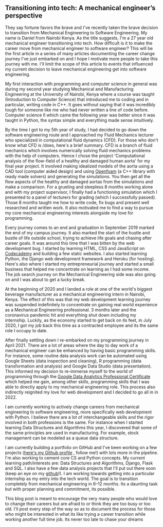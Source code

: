 ## Transitioning into tech: A mechanical engineer’s perspective

They say fortune favors the brave and I've recently taken the brave decision to transition from Mechanical Engineering to Software Engineering. My name is Daniel from Nairobi Kenya. As the title suggests, I'm a 27 year old mechanical engineer transitioning into tech. How difficult is it to make the career move from mechanical engineer to software engineer? This will be the first article in a series of many articles documenting the career change journey I've just embarked on and I hope I motivate more people to take this journey with me. I'll limit the scope of this article to events that influenced my current decision to leave mechanical engineering get into software engineering.

My first interaction with programming and computer science in general was during my second year studying Mechanical and Manufacturing Engineering at the University of Nairobi, Kenya where a course was taught (Introduction to Computer Science) that introduced me to coding and in particular, writing code in C++. It goes without saying that it was incredibly tough for someone like me who had never written a line of code before. Computer science II which came the following year was better since it was taught in Python, the syntax simple and everything made sense intuitively.

By the time I got to my 5th year of study, I had decided to go down the software engineering route and I approached my Fluid Mechanics lecturer who specialized in computational fluid dynamics (CFD). For those who don't know what CFD is /does, here's a brief summary. CFD is a branch of fluid mechanics which involves numerically solving fluid mechanics problems with the help of computers. Hence I chose the project 'Computational analysis of the flow-field of a healthy and damaged human aorta' for my final year project. It involved making idealized models of the aorta using a CAD tool (computer aided design) and using [Openfoam](https://www.openfoam.com/) (a C++ library with ready made solvers) and generating the simulations. You then get all the flow aspects of the healthy and damaged aortas from the simulations and make a comparison. For a grueling and sleepless 8 months working alone and with my project supervisor, I finally had a functioning simulation which I presented to a panel of lecturers for grading (which I successfully passed). Those 8 months taught me how to write code, fix bugs and present well researched and written work. It also motivated me to find a way to pursue my core mechanical engineering interests alongside my love for programming.

Every journey comes to an end and graduation in September 2019 marked the end of my campus journey. It also marked the start of the hustle and bustle of life outside school, trying to achieve life goals and chasing after career goals. It was around this time that I was bitten by the web development bug. I started by learning HTML, CSS and JavaScript on [Codecademy](https://www.codecademy.com/catalog/subject/web-development) and building a few static websites. I also started learning Python, the Django web development framework and Heroku (for hosting). Here's also where I started my entrepreneurial journey and started a small business that helped me concentrate on learning as I had some income. The job search journey on the Mechanical Engineering side was also going on and I was about to get a lucky break.

At the beginning of 2020 and I landed a role at one of the world's biggest beverage manufacturer as a mechanical engineering intern in Nairobi, Kenya. The effect of this was that my web development learning journey was suspended indefinitely to concentrate on gaining real world experience as a Mechanical Engineering professional. 3 months later and the coronavirus pandemic hit and everything shut down including my internship. Luckily, as the economy started to get back on its feet, in July 2020, I got my job back this time as a contracted employee and its the same role I occupy to date.

After finally settling down I re-embarked on my programming journey in April 2021. There are a lot of areas where the day to day work of a mechanical engineer can be enhanced by having basic programming skills. For instance, some routine data analysis work can be automated using Google Sheets (data inspection and cleaning), R programming (data transformation and analysis) and Google Data Studio (data presentation). This informed my decision to re-immerse myself to the world of programming through the [Google Data Analytics Professional Certificate](https://www.coursera.org/professional-certificates/google-data-analytics) which helped me gain, among other skills, programming skills that I was able to directly apply to my mechanical engineering role. This process also indirectly reignited my love for web development and I decided to go all in in 2022.

I am currently working to actively change careers from mechanical engineering to software engineering, more specifically web development with Python. I believe there are a lot of interchangeable skills and the rigor involved in both professions is the same. For instance when I started learning Data Structures and Algorithms this year, I discovered that some of the same principles are used in manufacturing. For example, stock management can be modeled as a queue data structure.

I am currently building a portfolio on GitHub and I've been working on a few projects ([here's my Github profile](https://github.com/DanielStai) , follow me!) with lots more in the pipeline. I'm also working to cement core CS and Python concepts. My current learning path/interests are: Data Structures and Algorithms, Django, Flask and SQL. I also have a few data analysis projects that I'll put out there soon (keep an eye on my [github](https://github.com/DanielStai)!). I am working towards getting into a particular internship as my entry into the tech world. The goal is to transition completely from mechanical engineering in 6–12 months. Its a daunting task but with proper planning and commitment, its possible.

This blog post is meant to encourage the very many people who would love to change their careers but are afraid to or think they are too busy or too old. I'll post every step of the way so as to document the process for those who might be interested in what its like trying a career transition while working another full time job. Its never too late to chase your dreams